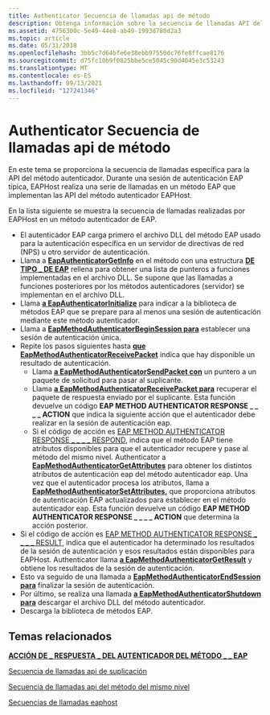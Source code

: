 ```yaml
---
title: Authenticator Secuencia de llamadas api de método
description: Obtenga información sobre la secuencia de llamadas API del método autenticador. Vea una lista que muestra la secuencia de llamadas realizadas por un EAPHost en un método autenticador de EAP.
ms.assetid: 4756300c-5e49-44e8-ab49-1993d780d2a3
ms.topic: article
ms.date: 05/31/2018
ms.openlocfilehash: 3bb5c7d64bfe6e38ebb97550dc76fe8ffcae8176
ms.sourcegitcommit: d75fc10b9f0825bbe5ce5045c90d4045e3c53243
ms.translationtype: MT
ms.contentlocale: es-ES
ms.lasthandoff: 09/13/2021
ms.locfileid: "127241346"
---
```

# <a name="authenticator-method-api-call-sequence"></a>Authenticator Secuencia de llamadas api de método

En este tema se proporciona la secuencia de llamadas específica para la API del método autenticador. Durante una sesión de autenticación EAP típica, EAPHost realiza una serie de llamadas en un método EAP que implementan las API del método autenticador EAPHost.

En la lista siguiente se muestra la secuencia de llamadas realizadas por EAPHost en un método autenticador de EAP.

-   El autenticador EAP carga primero el archivo DLL del método EAP usado para la autenticación específica en un servidor de directivas de red (NPS) u otro servidor de autenticación.
-   Llama a [**EapAuthenticatorGetInfo**](/previous-versions/windows/desktop/api/eapmethodpeerapis/nf-eapmethodpeerapis-eappeergetinfo) en el método con una estructura [**DE TIPO \_ DE EAP**](/windows/desktop/api/eaptypes/ns-eaptypes-eap_type) rellena para obtener una lista de punteros a funciones implementadas en el archivo DLL. Se supone que las llamadas a funciones posteriores por los métodos autenticadores (servidor) se implementan en el archivo DLL.
-   Llama [**a EapAuthenticatorInitialize**](/previous-versions/windows/desktop/api/eapmethodpeerapis/nf-eapmethodpeerapis-eappeerinitialize) para indicar a la biblioteca de métodos EAP que se prepare para al menos una sesión de autenticación mediante este método autenticador.
-   Llama a [**EapMethodAuthenticatorBeginSession para**](/previous-versions/windows/desktop/api/eapmethodauthenticatorapis/nf-eapmethodauthenticatorapis-eapmethodauthenticatorbeginsession) establecer una sesión de autenticación única.
-   Repite los pasos siguientes hasta [**que EapMethodAuthenticatorReceivePacket**](/previous-versions/windows/desktop/api/eapmethodauthenticatorapis/nf-eapmethodauthenticatorapis-eapmethodauthenticatorreceivepacket) indica que hay disponible un resultado de autenticación.
    -   Llama [**a EapMethodAuthenticatorSendPacket con**](/previous-versions/windows/desktop/api/eapmethodauthenticatorapis/nf-eapmethodauthenticatorapis-eapmethodauthenticatorsendpacket) un puntero a un paquete de solicitud para pasar al suplicante.
    -   Llama [**a EapMethodAuthenticatorReceivePacket para**](/previous-versions/windows/desktop/api/eapmethodauthenticatorapis/nf-eapmethodauthenticatorapis-eapmethodauthenticatorreceivepacket) recuperar el paquete de respuesta enviado por el suplicante. Esta función devuelve un código **EAP METHOD AUTHENTICATOR RESPONSE \_ \_ \_ \_ ACTION** que indica la siguiente acción que el autenticador debe realizar en la sesión de autenticación eap.
    -   Si el código de acción es [EAP METHOD AUTHENTICATOR RESPONSE \_ \_ \_ \_ RESPOND](/windows/desktop/api/EapAuthenticatorActionDefine/ne-eapauthenticatoractiondefine-eap_method_authenticator_response_action), indica que el método EAP tiene atributos disponibles para que el autenticador recupere y pase al método del mismo nivel. Authenticator a [**EapMethodAuthenticatorGetAttributes**](/previous-versions/windows/desktop/api/eapmethodauthenticatorapis/nf-eapmethodauthenticatorapis-eapmethodauthenticatorgetattributes) para obtener los distintos atributos de autenticación eap del método autenticador eap. Una vez que el autenticador procesa los atributos, llama a [**EapMethodAuthenticatorSetAttributes,**](/previous-versions/windows/desktop/api/eapmethodauthenticatorapis/nf-eapmethodauthenticatorapis-eapmethodauthenticatorsetattributes) que proporciona atributos de autenticación EAP actualizados para establecer en el método autenticador eap. Esta función devuelve un código **EAP METHOD AUTHENTICATOR RESPONSE \_ \_ \_ \_ ACTION** que determina la acción posterior.
-   Si el código de acción es [EAP METHOD AUTHENTICATOR RESPONSE \_ \_ \_ \_ RESULT](/windows/desktop/api/EapAuthenticatorActionDefine/ne-eapauthenticatoractiondefine-eap_method_authenticator_response_action), indica que el autenticador ha determinado los resultados de la sesión de autenticación y esos resultados están disponibles para EAPHost. Authenticator llama [**a EapMethodAuthenticatorGetResult**](/previous-versions/windows/desktop/api/eapmethodauthenticatorapis/nf-eapmethodauthenticatorapis-eapmethodauthenticatorgetresult) y obtiene los resultados de la sesión de autenticación.
-   Esto va seguido de una llamada a [**EapMethodAuthenticatorEndSession para**](/previous-versions/windows/desktop/api/eapmethodauthenticatorapis/nf-eapmethodauthenticatorapis-eapmethodauthenticatorendsession) finalizar la sesión de autenticación.
-   Por último, se realiza una llamada [**a EapMethodAuthenticatorShutdown para**](/previous-versions/windows/desktop/api/eapmethodauthenticatorapis/nf-eapmethodauthenticatorapis-eapmethodauthenticatorshutdown) descargar el archivo DLL del método autenticador.
-   Descarga la biblioteca de métodos EAP.

## <a name="related-topics"></a>Temas relacionados

<dl> <dt>

[**ACCIÓN DE \_ RESPUESTA \_ DEL AUTENTICADOR DEL MÉTODO \_ \_ EAP**](/windows/desktop/api/EapAuthenticatorActionDefine/ne-eapauthenticatoractiondefine-eap_method_authenticator_response_action)
</dt> <dt>

[Secuencia de llamadas api de suplicación](supplicant-api-call-sequence.md)
</dt> <dt>

[Secuencia de llamadas api del método del mismo nivel](peer-method-api-call-sequence.md)
</dt> <dt>

[Secuencias de llamadas eaphost](about-eaphost-call-sequences.md)
</dt> </dl>

 

 




